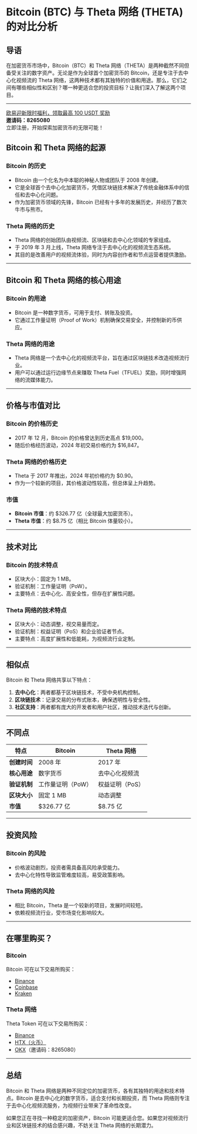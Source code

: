 # Bitcoin (BTC) 与 Theta 网络 (THETA) 的对比分析



## 导语

在加密货币市场中，Bitcoin（BTC）和 Theta 网络（THETA）是两种截然不同但备受关注的数字资产。无论是作为全球首个加密货币的 Bitcoin，还是专注于去中心化视频流的 Theta 网络，这两种技术都有其独特的价值和用途。那么，它们之间有哪些相似性和区别？哪一种更适合您的投资目标？让我们深入了解这两个项目。

---
[欧易迎新限时福利，领取最高 100 USDT 奖励](https://bit.ly/OKXe)  
**邀请码：8265080**  
立即注册，开始探索加密货币的无限可能！


## Bitcoin 和 Theta 网络的起源

### Bitcoin 的历史
- Bitcoin 由一个化名为中本聪的神秘人物或团队于 2008 年创建。
- 它是全球首个去中心化加密货币，凭借区块链技术解决了传统金融体系中的信任和去中心化问题。
- 作为加密货币领域的先锋，Bitcoin 已经有十多年的发展历史，并经历了数次牛市与熊市。

### Theta 网络的历史
- Theta 网络的创始团队由视频流、区块链和去中心化领域的专家组成。
- 于 2019 年 3 月上线，Theta 网络专注于去中心化的视频流生态系统。
- 其目的是改善用户的视频流体验，同时为内容创作者和节点运营者提供激励。

---


## Bitcoin 和 Theta 网络的核心用途

### Bitcoin 的用途
- Bitcoin 是一种数字货币，可用于支付、转账及投资。
- 它通过工作量证明（Proof of Work）机制确保交易安全，并控制新的币供应。

### Theta 网络的用途
- Theta 网络是一个去中心化的视频流平台，旨在通过区块链技术改造视频流行业。
- 用户可以通过运行边缘节点来赚取 Theta Fuel（TFUEL）奖励，同时增强网络的流媒体能力。

---

## 价格与市值对比

### Bitcoin 的价格历史
- 2017 年 12 月，Bitcoin 的价格曾达到历史高点 $19,000。
- 随后价格经历波动，2024 年初交易价格约为 $16,847。

### Theta 网络的价格历史
- Theta 于 2017 年推出，2024 年初价格约为 $0.90。
- 作为一个较新的项目，其价格波动性较高，但总体呈上升趋势。

### 市值
- **Bitcoin 市值**：约 $326.77 亿（全球最大加密货币）。
- **Theta 市值**：约 $8.75 亿（相比 Bitcoin 体量较小）。

---

## 技术对比

### Bitcoin 的技术特点
- 区块大小：固定为 1 MB。
- 验证机制：工作量证明（PoW）。
- 主要特点：去中心化、高安全性，但存在扩展性问题。

### Theta 网络的技术特点
- 区块大小：动态调整，视交易量而定。
- 验证机制：权益证明（PoS）和企业验证者节点。
- 主要特点：高度扩展性和低能耗，为视频流行业定制。

---

## 相似点

Bitcoin 和 Theta 网络共享以下特点：
1. **去中心化**：两者都基于区块链技术，不受中央机构控制。
2. **区块链技术**：记录交易的分布式账本，确保透明性与安全性。
3. **社区支持**：两者都有庞大的开发者和用户社区，推动技术迭代与创新。

---

## 不同点

| 特点            | Bitcoin                         | Theta 网络                     |
|-----------------|--------------------------------|--------------------------------|
| **创建时间**     | 2008 年                        | 2017 年                       |
| **核心用途**     | 数字货币                       | 去中心化视频流                |
| **验证机制**     | 工作量证明（PoW）               | 权益证明（PoS）               |
| **区块大小**     | 固定 1 MB                      | 动态调整                      |
| **市值**         | $326.77 亿                     | $8.75 亿                      |

---

## 投资风险

### Bitcoin 的风险
- 价格波动剧烈，投资者需具备高风险承受能力。
- 去中心化特性导致监管难度较高，易受政策影响。

### Theta 网络的风险
- 相比 Bitcoin，Theta 是一个较新的项目，发展时间较短。
- 依赖视频流行业，受市场变化影响较大。

---

## 在哪里购买？

### Bitcoin
Bitcoin 可在以下交易所购买：
- [Binance](https://bit.ly/Binancec)
- [Coinbase](https://www.coinbase.com)
- [Kraken](https://kraken.com)

### Theta 网络
Theta Token 可在以下交易所购买：
- [Binance](https://bit.ly/Binancec)
- [HTX（火币）](https://www.huobi.com)
- [OKX](https://bit.ly/OKXe)（邀请码：8265080）

---

## 总结

Bitcoin 和 Theta 网络是两种不同定位的加密货币，各有其独特的用途和技术特点。Bitcoin 是去中心化的数字货币，适合支付和长期投资，而 Theta 网络则专注于去中心化视频流服务，为视频行业带来了革命性改变。

如果您正在寻找一种稳定的加密资产，Bitcoin 可能更适合您。如果您对视频流行业和区块链技术的结合感兴趣，不妨关注 Theta 网络的长期潜力。


